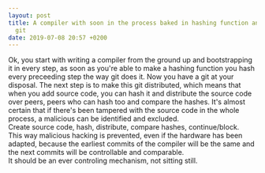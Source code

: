 ```yaml
---
layout: post
title: A compiler with soon in the process baked in hashing function and also a distributed
  git
date: 2019-07-08 20:57 +0200
---
```

Ok, you start with writing a compiler from the ground up and bootstrapping it in every step, as soon as you're able to make a hashing function you hash every preceeding step the way git does it. Now you have a git at your disposal. The next step is to make this git distributed, which means that when you add source code, you can hash it and distribute the source code over peers, peers who can hash too and compare the hashes. It's almost certain that if there's been tampered with the source code in the whole process, a malicious can be identified and excluded.  
Create source code, hash, distribute, compare hashes, continue/block.  
This way malicious hacking is prevented, even if the hardware has been adapted, because the earliest commits of the compiler will be the same and the next commits will be controllable and comparable.  
It should be an ever controling mechanism, not sitting still.  
